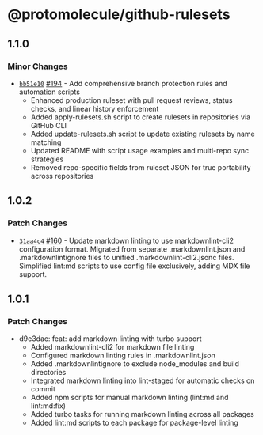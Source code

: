 # @protomolecule/github-rulesets

## 1.1.0

### Minor Changes

- [`bb51e10`](https://github.com/RobEasthope/protomolecule/commit/bb51e109191ebf7ee81d06e16545f946c425fe2d) [#194](https://github.com/RobEasthope/protomolecule/pull/194) - Add comprehensive branch protection rules and automation scripts
  - Enhanced production ruleset with pull request reviews, status checks, and linear history enforcement
  - Added apply-rulesets.sh script to create rulesets in repositories via GitHub CLI
  - Added update-rulesets.sh script to update existing rulesets by name matching
  - Updated README with script usage examples and multi-repo sync strategies
  - Removed repo-specific fields from ruleset JSON for true portability across repositories

## 1.0.2

### Patch Changes

- [`31aa4c4`](https://github.com/RobEasthope/protomolecule/commit/31aa4c4ce03f28b9c85c02abaa0c5324e2368c0d) [#160](https://github.com/RobEasthope/protomolecule/pull/160) - Update markdown linting to use markdownlint-cli2 configuration format. Migrated from separate .markdownlint.json and .markdownlintignore files to unified .markdownlint-cli2.jsonc files. Simplified lint:md scripts to use config file exclusively, adding MDX file support.

## 1.0.1

### Patch Changes

- d9e3dac: feat: add markdown linting with turbo support
  - Added markdownlint-cli2 for markdown file linting
  - Configured markdown linting rules in .markdownlint.json
  - Added .markdownlintignore to exclude node_modules and build directories
  - Integrated markdown linting into lint-staged for automatic checks on commit
  - Added npm scripts for manual markdown linting (lint:md and lint:md:fix)
  - Added turbo tasks for running markdown linting across all packages
  - Added lint:md scripts to each package for package-level linting
